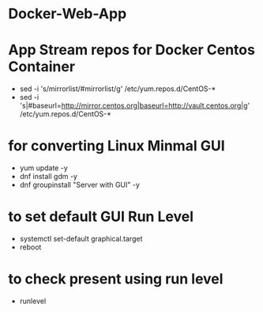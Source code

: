 # Docker-Web-App

# App Stream repos for Docker Centos Container
  * sed -i 's/mirrorlist/#mirrorlist/g' /etc/yum.repos.d/CentOS-*
  * sed -i 's|#baseurl=http://mirror.centos.org|baseurl=http://vault.centos.org|g' /etc/yum.repos.d/CentOS-*

# for converting Linux Minmal GUI 
 * yum update -y
 * dnf install gdm -y 
 * dnf groupinstall "Server with GUI" -y
# to set default GUI Run Level
 * systemctl set-default graphical.target
 * reboot
# to check present using run level 
 * runlevel 
